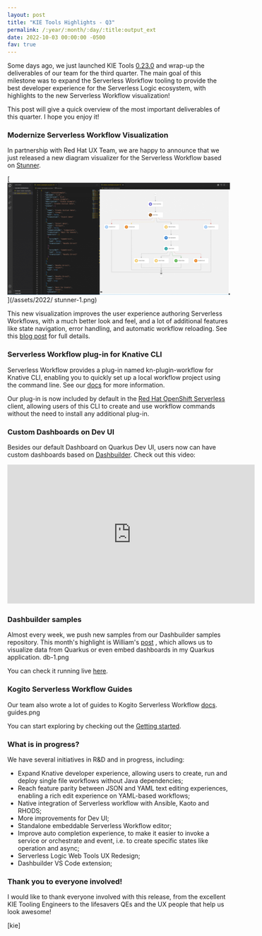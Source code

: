 ```yaml
---
layout: post
title: "KIE Tools Highlights - Q3"
permalink: /:year/:month/:day/:title:output_ext
date: 2022-10-03 00:00:00 -0500
fav: true
---
```


Some days ago, we just launched KIE Tools [0.23.0](https://github.com/kiegroup/kie-tools/releases/tag/0.23.0) and wrap-up the deliverables of our team for the third quarter. The main goal of this milestone was to expand the Serverless Workflow tooling to provide the best developer experience for the Serverless Logic ecosystem, with highlights to the new Serverless Workflow visualization!

This post will give a quick overview of the most important deliverables of this quarter. I hope you enjoy it!

### Modernize Serverless Workflow Visualization

In partnership with Red Hat UX Team, we are happy to announce that we just released a new diagram visualizer for the Serverless Workflow based on [Stunner](https://github.com/kiegroup/kie-tools/blob/main/packages/serverless-workflow-diagram-editor/kie-wb-common-stunner/README.md).

[![Stunner](/assets/2022/stunner-1.png "Stunner")](/assets/2022/ stunner-1.png)

This new visualization improves the user experience authoring Serverless Workflows, with a much better look and feel, and a lot of additional features like state navigation, error handling, and automatic workflow reloading. See this [blog post](https://blog.kie.org/2022/09/new-visualizer-for-the-serverless-workflow-editor.html) for full details.

### Serverless Workflow plug-in for Knative CLI

Serverless Workflow provides a plug-in named kn-plugin-workflow for Knative CLI, enabling you to quickly set up a local workflow project using the command line. See our [docs](https://kiegroup.github.io/kogito-docs/serverlessworkflow/main/tooling/kn-plugin-workflow-overview.html) for more information.

Our plug-in is now included by default in the [Red Hat OpenShift Serverless](https://www.redhat.com/en/technologies/cloud-computing/openshift/serverless) client, allowing users of this CLI to create and use workflow commands without the need to install any additional plug-in.

### Custom Dashboards on Dev UI

Besides our default Dashboard on Quarkus Dev UI, users now can have custom dashboards based on [Dashbuilder](https://www.dashbuilder.org/). Check out this video:

<iframe width="560" height="315" src="https://www.youtube.com/embed/eFuTSGMdiS8" title="YouTube video player" frameborder="0" allow="accelerometer; autoplay; clipboard-write; encrypted-media; gyroscope; picture-in-picture" allowfullscreen></iframe>

### Dashbuilder samples

Almost every week, we push new samples from our Dashbuilder samples repository. This month's highlight is William's [post](https://blog.kie.org/2022/09/monitoring-quarkus-applications-with-dashbuilder.html) , which allows us to visualize data from Quarkus or even embed dashboards in my Quarkus application.
db-1.png

You can check it running live [here](https://start.kubesmarts.org/#/import?url=https://github.com/jesuino/dashbuilder-yaml-samples/blob/main/Micrometer/Quarkus%20Monitoring.dash.yaml).

### Kogito Serverless Workflow Guides

Our team also wrote a lot of guides to Kogito Serverless Workflow [docs](https://kiegroup.github.io/kogito-docs/serverlessworkflow/latest/index.html).
guides.png

You can start exploring by checking out the [Getting started](https://kiegroup.github.io/kogito-docs/serverlessworkflow/main/getting-started/create-your-first-workflow-service.html).

### What is in progress?

We have several initiatives in R&D and in progress, including:

- Expand Knative developer experience, allowing users to create, run and deploy single file workflows without Java dependencies;
- Reach feature parity between JSON and YAML text editing experiences, enabling a rich edit experience on YAML-based workflows;
- Native integration of Serverless workflow with Ansible, Kaoto and RHODS;
- More improvements for Dev UI;
- Standalone embeddable Serverless Workflow editor;
- Improve auto completion experience, to make it easier to invoke a service or orchestrate and event, i.e. to create specific states like operation and async;
- Serverless Logic Web Tools UX Redesign;
- Dashbuilder VS Code extension;

### Thank you to everyone involved!

I would like to thank everyone involved with this release, from the excellent KIE Tooling Engineers to the lifesavers QEs and the UX people that help us look awesome!

[kie]
